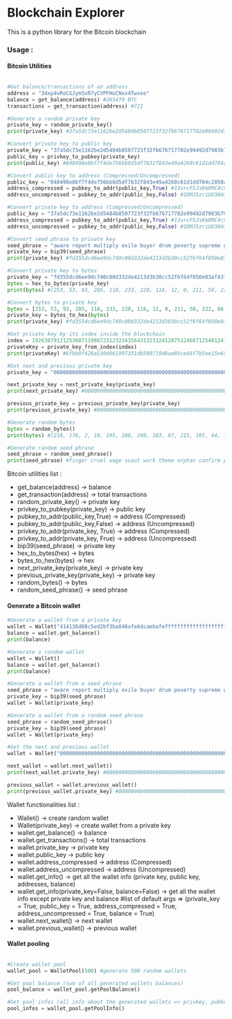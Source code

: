 # Blockchain Explorer
This is a python library for the Bitcoin blockchain

### Usage :
#### Bitcoin Utilities
```python

#Get balance/transactions of an address
address = "34xp4vRoCGJym3xR7yCVPFHoCNxv4Twseo"
balance = get_balance(address) #265479 BTC
transactions = get_transaction(address) #721

#Generate a random private key
private_key = random_private_key()
print(private_key) #37a5dc73e1162be2d5484b8507723f32fb676717702e99492d7983b79d03ac5e

#Convert private key to public key
private_key = "37a5dc73e1162be2d5484b8507723f32fb676717702e99492d7983b79d03ac5e"
public_key = privkey_to_pubkey(private_key)
print(public_key) #040498e8bf7f4de756bb8d5df7632f843e49a4268c61d1dd704c2858a63cb9da1379e94b148e845da87ce3112144449d3cddbe9861a298eeaf375c2ae1134ab87e

#Convert public key to address (Compressed/Uncompressed)
public_key = "040498e8bf7f4de756bb8d5df7632f843e49a4268c61d1dd704c2858a63cb9da1379e94b148e845da87ce3112144449d3cddbe9861a298eeaf375c2ae1134ab87e"
address_compressed = pubkey_to_addr(public_key,True) #13vrcFSJsKm9MC4c95ZYmnJwLmHXrz1rCV
address_uncompressed = pubkey_to_addr(public_key,False) #1DMJ5zriUX3AH3LLmvhomFzXLfztA8r9xC

#Convert private key to address (Compressed/Uncompressed)
public_key = "37a5dc73e1162be2d5484b8507723f32fb676717702e99492d7983b79d03ac5e"
address_compressed = pubkey_to_addr(public_key,True) #13vrcFSJsKm9MC4c95ZYmnJwLmHXrz1rCV
address_uncompressed = pubkey_to_addr(public_key,False) #1DMJ5zriUX3AH3LLmvhomFzXLfztA8r9xC

#Convert seed phrase to private key
seed_phrase = "aware report multiply exile buyer drum poverty supreme gym oppose float acid"
private_key = bip39(seed_phrase)
print(private_key) #fd355dcd6ee9dc740c00d332de4213d3b30cc52f6f64f050e03af437401eec7f

#Convert private key to bytes
private_key = "fd355dcd6ee9dc740c00d332de4213d3b30cc52f6f64f050e03af437401eec7f"
bytes = hex_to_bytes(private_key)
print(bytes) #[253, 53, 93, 205, 110, 233, 220, 116, 12, 0, 211, 50, 222, 66, 19, 211, 179, 12, 197, 47, 111, 100, 240, 80, 224, 58, 244, 55, 64, 30, 236, 127]

#Convert bytes to private key
bytes = [253, 53, 93, 205, 110, 233, 220, 116, 12, 0, 211, 50, 222, 66, 19, 211, 179, 12, 197, 47, 111, 100, 240, 80, 224, 58, 244, 55, 64, 30, 236, 127]
private_key = bytes_to_hex(bytes)
print(private_key) #fd355dcd6ee9dc740c00d332de4213d3b30cc52f6f64f050e03af437401eec7f

#Get private key by its index inside the blockchain
index = 192638791212536871198672312323435643132112412875124687125481247875312768124531
privateKey = private_key_from_index(index)
print(privateKey) #6fbb8f420a530d861997331db590719d6ae05ce66f7b5ee15e655e8382d5e101

#Get next and previous private key
private_key = "0000000000000000000000000000000000000000000000000000000000000002"

next_private_key = next_private_key(private_key)
print(next_private_key) #0000000000000000000000000000000000000000000000000000000000000003

previous_private_key = previous_private_key(private_key)
print(previous_private_key) #0000000000000000000000000000000000000000000000000000000000000001

#Generate random bytes
bytes = random_bytes()
print(bytes) #[218, 176, 2, 10, 195, 208, 240, 183, 87, 215, 105, 44, 181, 77, 46, 126, 64, 38, 123, 7, 237, 190, 110, 243, 205, 127, 58, 64, 121, 130, 57, 237]

#Generate random seed phrase
seed_phrase = random_seed_phrase()
print(seed_phrase) #finger cruel wage scout work theme orphan confirm problem hair resultcycle
```

Bitcoin utilities list :
* get_balance(address) -> balance
* get_transaction(address) -> total transactions
* random_private_key() -> private key
* privkey_to_pubkey(private_key) -> public key
* pubkey_to_addr(public_key,True) -> address (Compressed)
* pubkey_to_addr(public_key,False) -> address (Uncompressed)
* privkey_to_addr(private_key, True) -> address (Compressed)
* privkey_to_addr(private_key, Frue) -> address (Uncompressed)
* bip39(seed_phrase) -> private key
* hex_to_bytes(hex) -> bytes
* bytes_to_hex(bytes) -> hex
* next_private_key(private_key) -> private key
* previous_private_key(private_key) -> private key
* random_bytes() -> bytes
* random_seed_phrase() -> seed phrase

#### Generate a Bitcoin wallet
```python
#Generate a wallet from a private key
wallet = Wallet("414136d08c5ed2bf3ba048afe6dcaebafeffffffffffffffffffffffffffffff")
balance = wallet.get_balance()
print(balance)

#Generate a random wallet
wallet = Wallet()
balance = wallet.get_balance()
print(balance)

#Generate a wallet from a seed phrase
seed_phrase = "aware report multiply exile buyer drum poverty supreme gym oppose float acid"
private_key = bip39(seed_phrase)
wallet = Wallet(private_key)

#Generate a wallet from a random seed phrase
seed_phrase = random_seed_phrase()
private_key = bip39(seed_phrase)
wallet = Wallet(private_key)

#Get the next and previous wallet
wallet = Wallet("0000000000000000000000000000000000000000000000000000000000000002")

next_wallet = wallet.next_wallet()
print(next_wallet.private_key) #0000000000000000000000000000000000000000000000000000000000000003

previous_wallet = wallet.previous_wallet()
print(previous_wallet.private_key) #0000000000000000000000000000000000000000000000000000000000000001
```

Wallet functionalities list : 
* Wallet() -> create random wallet
* Wallet(private_key) -> create wallet from a private key
* wallet.get_balance() -> balance
* wallet.get_transactions() -> total transactions
* wallet.private_key -> private key
* wallet.public_key -> public key
* wallet.address_compressed -> address (Compressed)
* wallet.address_uncompressed -> address (Uncompressed)
* wallet.get_info() -> get all the wallet info (private key, public key, addresses, balance)
* wallet.get_info(private_key=False, balance=False) -> get all the wallet info except private key and balance #list of default args => (private_key = True, public_key = True, address_compressed = True, address_uncompressed = True, balance = True)
* wallet.next_wallet() -> next wallet
* wallet.previous_wallet() -> previous wallet


#### Wallet pooling
```python

#Create wallet pool
wallet_pool = WalletPool(500) #generate 500 random wallets

#Get pool balance (sum of all generated wallets balances)
pool_balance = wallet_pool.getPoolBalance()

#Get pool infos (all info about the generated wallets => privkey, pubkey, address compressed, address uncompressed, transactions)
pool_infos = wallet_pool.getPoolInfo()
```

